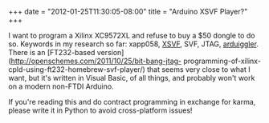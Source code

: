 ﻿+++
date = "2012-01-25T11:30:05-08:00"
title = "Arduino XSVF Player?"
+++



I want to program a Xilinx XC9572XL and refuse to buy a $50 dongle to do so.
Keywords in my research so far: xapp058,
[XSVF](http://www.gadgetfactory.net/gadgetforum/index.php?topic=277.0), SVF,
JTAG, [arduiggler](http://sourceforge.net/projects/arduinodoodles/). There is
an [FT232-based version](http://openschemes.com/2011/10/25/bit-bang-jtag-
programming-of-xilinx-cpld-using-ft232-homebrew-svf-player/) that seems very
close to what I want, but it's written in Visual Basic, of all things, and
probably won't work on a modern non-FTDI Arduino.

If you're reading this and do contract programming in exchange for karma,
please write it in Python to avoid cross-platform issues!

